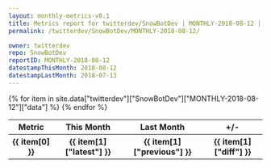 ```yaml
---
layout: monthly-metrics-v0.1
title: Metrics report for twitterdev/SnowBotDev | MONTHLY-2018-08-12 | 2018-08-12
permalink: /twitterdev/SnowBotDev/MONTHLY-2018-08-12/

owner: twitterdev
repo: SnowBotDev
reportID: MONTHLY-2018-08-12
datestampThisMonth: 2018-08-12
datestampLastMonth: 2018-07-13
---
```


<table style="width: 100%">
    <tr>
        <th>Metric</th>
        <th>This Month</th>
        <th>Last Month</th>
        <th>+/-</th>
    </tr>
    {% for item in site.data["twitterdev"]["SnowBotDev"]["MONTHLY-2018-08-12"]["data"] %}
    <tr>
        <th>{{ item[0] }}</th>
        <th>{{ item[1]["latest"] }}</th>
        <th>{{ item[1]["previous"] }}</th>
        <th>{{ item[1]["diff"] }}</th>
    </tr>
    {% endfor %}
</table>
